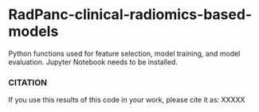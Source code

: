 # RadPanc-clinical-radiomics-based-models
 
Python functions used for feature selection, model training, and model evaluation. 
Jupyter Notebook needs to be installed.

### CITATION
If you use this results of this code in your work, please cite it as:
XXXXX
